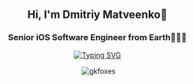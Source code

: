 <h2 align="center">Hi, I'm Dmitriy Matveenko🦊</h2>
<h3 align="center">Senior iOS Software Engineer from Earth👨🏻‍💻</h3>

<p align="center"><a href="https://drive.google.com/file/d/1-TIG3jI0dmPNW5lQFb3cnT_C3gMcqlK7/view?usp=share_link"><img src="https://readme-typing-svg.demolab.com?font=Fira+Code&size=17&duration=4000&pause=10&color=428CEC&center=true&vCenter=true&random=false&width=135&height=35&lines=My+Resume" alt="Typing SVG" /></a></p>
<p align="center">&nbsp;<img align="center" src="https://github-readme-stats-sigma-five.vercel.app/api?username=gkfoxes&show_icons=true&locale=en" alt="gkfoxes" /></p>
